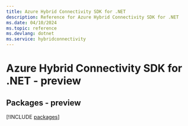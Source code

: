 ```yaml
---
title: Azure Hybrid Connectivity SDK for .NET
description: Reference for Azure Hybrid Connectivity SDK for .NET
ms.date: 04/10/2024
ms.topic: reference
ms.devlang: dotnet
ms.service: hybridconnectivity
---
```

# Azure Hybrid Connectivity SDK for .NET - preview
## Packages - preview
[!INCLUDE [packages](hybrid-connectivity-index.md)]
